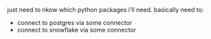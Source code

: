 just need to nkow which python packages i'll need.
basically need to:
- connect to postgres via some connector
- connect to snowflake via some connector


